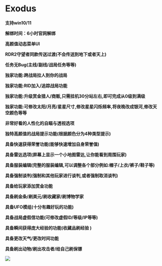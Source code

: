 # Exodus

**支持win10/11**

**解绑时间：6小时官网解绑**

**高颜值动态菜单UI**

**RDR2守望者同款传送过渡(不会传送到地下或者天上)**

**任务无Bug(主线/副线/战局任务等等)**

**独家功能:跨战局拉人到你的战局**

**独家功能:RID加入/追踪战局功能**

**独家功能:升级赏金猎人/商贩,只需挂机30分站左右,即可完成从0级到满级**

**独家功能:可修改太阳/月亮/星星尺寸,修改星星闪烁频率,将夜晚改成银河,修改天空颜色等等**

**非常好看的人性化的自瞄与透视选项**

**独特高颜值的战局提示功能(根据颜色分为4种类型提示)**

**具备快速获得荣誉功能(能够快速增加自身荣誉值)**

**具备雷达选项(屏幕上显示一个小地图雷达,让你能看到周围玩家)**

**具备服装编辑(完整的服装编辑,可以调整各个部分例如:帽子/上衣/裤子/鞋子等)**

**具备强制谈判(强制和其他玩家进行谈判,或者强制取消谈判)**

**具备给玩家添加赏金功能**

**具备刷金条/刷美元/刷收藏家/刷博物学家**

**具备UFO模组(十分有趣好玩的功能)**

**具备战局虚假信功能(可修改虚假ID/等级/IP等等)**

**具备瞬间获得庞大经验的功能(收藏品刷经验 )**

**具备更改天气/更改时间功能**

**具备刷出动物/刷出攻击者/给自己刷保镖**

![](https://pic.xhcheats.cn/assets/2024/01/03/204659.png)
